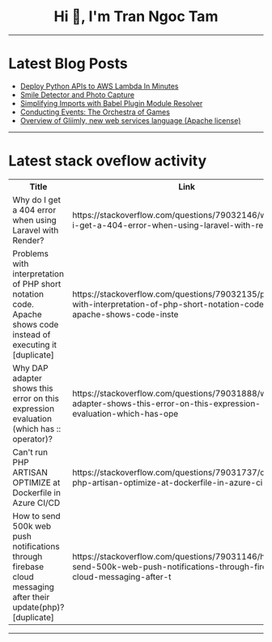 <h1 align="center">Hi 👋, I'm Tran Ngoc Tam</h1>

---

# Latest Blog Posts 
<!-- BLOG-POST-LIST:START -->
- [Deploy Python APIs to AWS Lambda In Minutes](https://dev.to/joshflow/deploy-python-apis-to-aws-lambda-in-minutes-5eln)
- [Smile Detector and Photo Capture](https://dev.to/avradeep_nayak_fa8d5f6995/smile-detector-and-photo-capture-51m)
- [Simplifying Imports with Babel Plugin Module Resolver](https://dev.to/ajmal_hasan/simplifying-imports-with-babel-plugin-module-resolver-c4g)
- [Conducting Events: The Orchestra of Games](https://dev.to/aratrika/conducting-events-the-orchestra-of-games-16aj)
- [Overview of Gliimly, new web services language &lpar;Apache license&rpar;](https://dev.to/gliimly/overview-of-gliimly-new-web-services-language-apache-license-4a05)
<!-- BLOG-POST-LIST:END -->

---

# Latest stack oveflow activity
<table>
  <tr><th>Title</th><th>Link</th></tr>
  <!-- STACKOVERFLOW:START --><tr><td>Why do I get a 404 error when using Laravel with Render?</td><td>https://stackoverflow.com/questions/79032146/why-do-i-get-a-404-error-when-using-laravel-with-render</td></tr><tr><td>Problems with interpretation of PHP short notation code. Apache shows code instead of executing it [duplicate]</td><td>https://stackoverflow.com/questions/79032135/problems-with-interpretation-of-php-short-notation-code-apache-shows-code-inste</td></tr><tr><td>Why DAP adapter shows this error on this expression evaluation &lpar;which has :: operator&rpar;?</td><td>https://stackoverflow.com/questions/79031888/why-dap-adapter-shows-this-error-on-this-expression-evaluation-which-has-ope</td></tr><tr><td>Can&#39;t run PHP ARTISAN OPTIMIZE at Dockerfile in Azure CI/CD</td><td>https://stackoverflow.com/questions/79031737/cant-run-php-artisan-optimize-at-dockerfile-in-azure-ci-cd</td></tr><tr><td>How to send 500k web push notifications through firebase cloud messaging after their update&lpar;php&rpar;? [duplicate]</td><td>https://stackoverflow.com/questions/79031146/how-to-send-500k-web-push-notifications-through-firebase-cloud-messaging-after-t</td></tr><!-- STACKOVERFLOW:END -->
</table>

---


